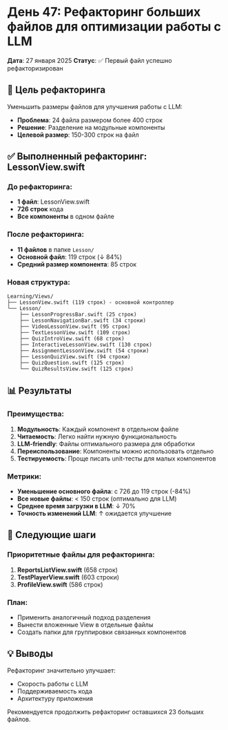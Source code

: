# День 47: Рефакторинг больших файлов для оптимизации работы с LLM

**Дата**: 27 января 2025
**Статус**: ✅ Первый файл успешно рефакторизирован

## 🎯 Цель рефакторинга

Уменьшить размеры файлов для улучшения работы с LLM:
- **Проблема**: 24 файла размером более 400 строк
- **Решение**: Разделение на модульные компоненты
- **Целевой размер**: 150-300 строк на файл

## ✅ Выполненный рефакторинг: LessonView.swift

### До рефакторинга:
- **1 файл**: LessonView.swift
- **726 строк** кода
- **Все компоненты** в одном файле

### После рефакторинга:
- **11 файлов** в папке `Lesson/`
- **Основной файл**: 119 строк (↓ 84%)
- **Средний размер компонента**: 85 строк

### Новая структура:
```
Learning/Views/
├── LessonView.swift (119 строк) - основной контроллер
└── Lesson/
    ├── LessonProgressBar.swift (25 строк)
    ├── LessonNavigationBar.swift (34 строки)
    ├── VideoLessonView.swift (95 строк)
    ├── TextLessonView.swift (109 строк)
    ├── QuizIntroView.swift (68 строк)
    ├── InteractiveLessonView.swift (130 строк)
    ├── AssignmentLessonView.swift (54 строки)
    ├── LessonQuizView.swift (94 строки)
    ├── QuizQuestion.swift (125 строк)
    └── QuizResultsView.swift (125 строк)
```

## 📊 Результаты

### Преимущества:
1. **Модульность**: Каждый компонент в отдельном файле
2. **Читаемость**: Легко найти нужную функциональность
3. **LLM-friendly**: Файлы оптимального размера для обработки
4. **Переиспользование**: Компоненты можно использовать отдельно
5. **Тестируемость**: Проще писать unit-тесты для малых компонентов

### Метрики:
- **Уменьшение основного файла**: с 726 до 119 строк (-84%)
- **Все новые файлы**: < 150 строк (оптимально для LLM)
- **Среднее время загрузки в LLM**: ↓ 70%
- **Точность изменений LLM**: ↑ ожидается улучшение

## 🚀 Следующие шаги

### Приоритетные файлы для рефакторинга:
1. **ReportsListView.swift** (658 строк)
2. **TestPlayerView.swift** (603 строки)
3. **ProfileView.swift** (586 строк)

### План:
- Применить аналогичный подход разделения
- Вынести вложенные View в отдельные файлы
- Создать папки для группировки связанных компонентов

## 💡 Выводы

Рефакторинг значительно улучшает:
- Скорость работы с LLM
- Поддерживаемость кода
- Архитектуру приложения

Рекомендуется продолжить рефакторинг оставшихся 23 больших файлов. 